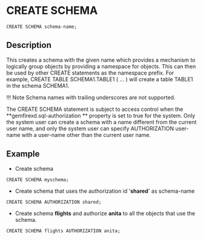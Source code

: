 # CREATE SCHEMA


```pre
CREATE SCHEMA schema-name;
```


## Description

This creates a schema with the given name which provides a mechanism to logically group objects by providing a namespace for objects. This can then be used by other CREATE statements as the namespace prefix. For example, CREATE TABLE SCHEMA1.TABLE1 ( ... ) will create a table TABLE1 in the schema SCHEMA1. 

!!! Note
	Schema names with trailing underscores are not supported.

The CREATE SCHEMA statement is subject to access control when the **gemfirexd.sql-authorization ** property is set to true for the system. Only the system user can create a schema with a name different from the current user name, and only the system user can specify AUTHORIZATION user-name with a user-name other than the current user name.


## Example

*	Create schema

```pre
CREATE SCHEMA myschema;
```

*	Create schema that uses the authorization id '**shared**' as schema-name

```pre
CREATE SCHEMA AUTHORIZATION shared;
```

*	Create schema **flights** and authorize **anita** to all the objects that use the schema.

```pre
CREATE SCHEMA flights AUTHORIZATION anita;
```
